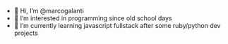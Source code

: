- 👋 Hi, I’m @marcogalanti
- 👀 I’m interested in programming since old school days 
- 🌱 I’m currently learning javascript fullstack after some ruby/python dev projects

<!---
marcogalanti/marcogalanti is a ✨ special ✨ repository because its `README.md` (this file) appears on your GitHub profile.
You can click the Preview link to take a look at your changes.
--->
